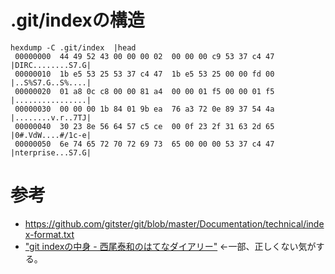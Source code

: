 # .git/indexの構造


```shell
hexdump -C .git/index  |head
 00000000  44 49 52 43 00 00 00 02  00 00 00 c9 53 37 c4 47  |DIRC........S7.G|
 00000010  1b e5 53 25 53 37 c4 47  1b e5 53 25 00 00 fd 00  |..S%S7.G..S%....|
 00000020  01 a8 0c c8 00 00 81 a4  00 00 01 f5 00 00 01 f5  |................|
 00000030  00 00 00 1b 84 01 9b ea  76 a3 72 0e 89 37 54 4a  |........v.r..7TJ|
 00000040  30 23 8e 56 64 57 c5 ce  00 0f 23 2f 31 63 2d 65  |0#.VdW....#/1c-e|
 00000050  6e 74 65 72 70 72 69 73  65 00 00 00 53 37 c4 47  |nterprise...S7.G|
```

# 参考
* https://github.com/gitster/git/blob/master/Documentation/technical/index-format.txt
* ["git indexの中身 - 西尾泰和のはてなダイアリー"](http://d.hatena.ne.jp/nishiohirokazu/20120523/1337766796
) ←一部、正しくない気がする。
